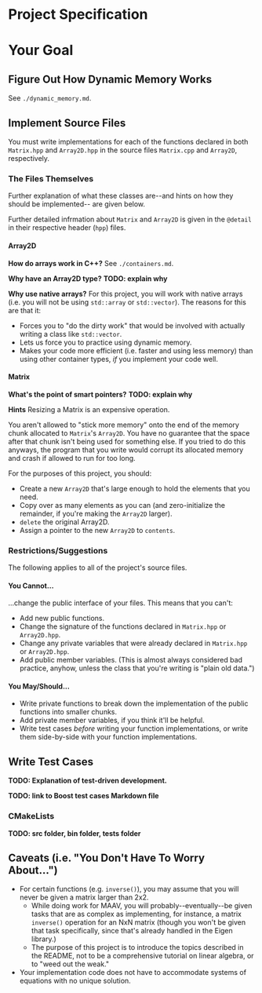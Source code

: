 # Project Specification

# Your Goal

## Figure Out How Dynamic Memory Works
See `./dynamic_memory.md`.

## Implement Source Files
You must write implementations for each of the functions declared in
both `Matrix.hpp` and `Array2D.hpp` in the source files `Matrix.cpp` and
`Array2D`, respectively.

### The Files Themselves
Further explanation of what these classes are--and hints on how they should
be implemented-- are given below.

Further detailed infrmation about `Matrix` and `Array2D` is given in the
`@detail` in their respective header (`hpp`) files.

#### Array2D

**How do arrays work in C++?**
See `./containers.md`.

**Why have an Array2D type?**
**TODO: explain why**

**Why use native arrays?**
For this project, you will work with native arrays (i.e. you will not be
using `std::array` or `std::vector`). The reasons for this are that it:
* Forces you to "do the dirty work" that would be involved with actually
  writing a class like `std::vector`.
* Lets us force you to practice using dynamic memory.
* Makes your code more efficient (i.e. faster and using less memory) than using
  other container types, _if_ you implement your code well.


#### Matrix

**What's the point of smart pointers?**
**TODO: explain why**

**Hints**
Resizing a Matrix is an expensive operation.

You aren't allowed to "stick more memory" onto the end of the memory chunk
allocated to `Matrix`'s `Array2D`. You have no guarantee that the space
after that chunk isn't being used for something else. If you tried to do
this anyways, the program that you write would corrupt its allocated memory
and crash if allowed to run for too long.

For the purposes of this project, you should:
* Create a new `Array2D` that's large enough to hold the elements that you
  need.
* Copy over as many elements as you can (and zero-initialize the remainder,
  if you're making the `Array2D` larger).
* `delete` the original Array2D.
* Assign a pointer to the new `Array2D` to `contents`.

### Restrictions/Suggestions
The following applies to all of the project's source files.

#### You Cannot...
...change the public interface of your files. This means that you can't:
* Add new public functions.
* Change the signature of the functions declared in `Matrix.hpp` or
  `Array2D.hpp`.
* Change any private variables that were already declared in `Matrix.hpp` or
  `Array2D.hpp`.
* Add public member variables. (This is almost always considered bad practice,
  anyhow, unless the class that you're writing is "plain old data.")

#### You May/Should...
* Write private functions to break down the implementation of the public
  functions into smaller chunks.
* Add private member variables, if you think it'll be helpful.
* Write test cases _before_ writing your function implementations, or write
  them side-by-side with your function implementations.


## Write Test Cases
**TODO: Explanation of test-driven development.**

**TODO: link to Boost test cases Markdown file**

### CMakeLists
**TODO: src folder, bin folder, tests folder**


## Caveats (i.e. "You Don't Have To Worry About...")
* For certain functions (e.g. `inverse()`), you may assume that you will never be
  given a matrix larger than 2x2.
  * While doing work for MAAV, you will probably--eventually--be given
	tasks that are as complex as implementing, for instance, a matrix
	`inverse()` operation for an NxN matrix (though you won't be given that
	task specifically, since that's already handled in the Eigen library.)
  * The purpose of this project is to introduce the topics described in the
	README, not to be a comprehensive tutorial on linear algebra, or to
	"weed out the weak."
* Your implementation code does not have to accommodate systems of
  equations with no unique solution.
